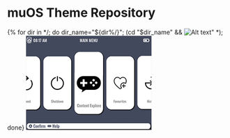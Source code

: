 # muOS Theme Repository

{% for dir in */; do dir_name="${dir%/}"; (cd "$dir_name" && ![Alt text](/preview/${dir_name}.png)" *); done}
![Alt text](/preview/GarstardOS.png)
